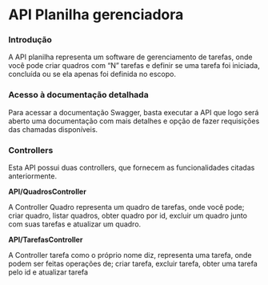 # API Planilha gerenciadora

### Introdução

A API planilha representa um software de gerenciamento de tarefas, onde você pode criar quadros com “N” tarefas e definir se uma tarefa foi iniciada, concluída ou se ela apenas foi definida no escopo. 

### Acesso à documentação detalhada

Para acessar a documentação Swagger, basta executar a API que logo será aberto uma documentação com mais detalhes e opção de fazer requisições das chamadas disponíveis.

### Controllers

Esta API possui duas controllers, que fornecem as funcionalidades citadas anteriormente.

**API/QuadrosController**

A Controller Quadro representa um quadro de tarefas, onde você pode; criar quadro, listar quadros, obter quadro por id, excluir um quadro junto com suas tarefas e atualizar um quadro.

**API/TarefasController**

A Controller tarefa como o próprio nome diz, representa uma tarefa, onde podem ser feitas operações de; criar tarefa, excluir tarefa, obter uma tarefa pelo id e atualizar tarefa

